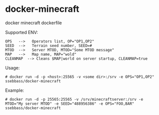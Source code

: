 # docker-minecraft
docker minecraft dockerfile

Supported ENV:
```
OPS   -->   Operators list, OP="OP1,OP2"
SEED  -->   Terrain seed number, SEED=#
MTOD  -->   Server MTOD, MTOD="Some MTOD message"
MAP   -->   Map name, MAP="wold"
CLEANMAP  --> Cleans $MAP|world on server startup, CLEANMAP=true
```

Usage:
```
# docker run -d -p <host>:25565 -v <some dir>:/srv -e OPS="OP1,OP2" ssebbass/docker-minecraft
```

Example:
```
# docker run -d -p 25565:25565 -v /srv/minecraftserver:/srv -e MTOD="My server MTOD" -e SEED="488956386" -e OPS="FOO,BAR" ssebbass/docker-minecraft
```
